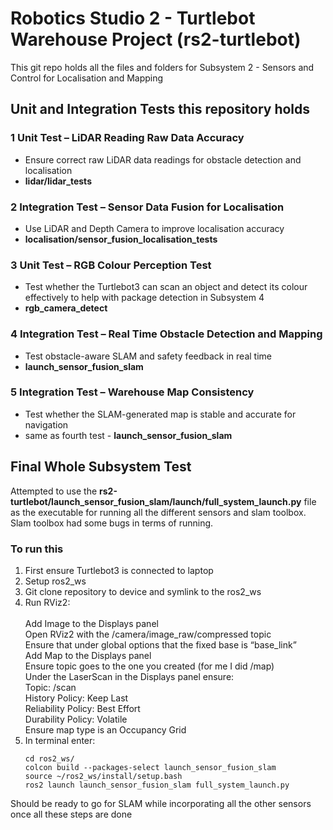 # Robotics Studio 2 - Turtlebot Warehouse Project (rs2-turtlebot)
This git repo holds all the files and folders for Subsystem 2 - Sensors and Control for Localisation and Mapping

## Unit and Integration Tests this repository holds
### 1	Unit Test – LiDAR Reading Raw Data Accuracy
  - Ensure correct raw LiDAR data readings for obstacle detection and localisation
  - **lidar/lidar_tests**
### 2	Integration Test – Sensor Data Fusion for Localisation
  - Use LiDAR and Depth Camera to improve localisation accuracy
  - **localisation/sensor_fusion_localisation_tests**
### 3	Unit Test – RGB Colour Perception Test
  - Test whether the Turtlebot3 can scan an object and detect its colour effectively to help with package detection in Subsystem 4
  - **rgb_camera_detect**
### 4	Integration Test – Real Time Obstacle Detection and Mapping
  - Test obstacle-aware SLAM and safety feedback in real time
  - **launch_sensor_fusion_slam**
### 5	Integration Test – Warehouse Map Consistency
  - Test whether the SLAM-generated map is stable and accurate for navigation
  - same as fourth test - **launch_sensor_fusion_slam**

## Final Whole Subsystem Test
Attempted to use the **rs2-turtlebot/launch_sensor_fusion_slam/launch/full_system_launch.py** file as the executable for running all the different sensors and slam toolbox. Slam toolbox had some bugs in terms of running.
### To run this
1. First ensure Turtlebot3 is connected to laptop
3. Setup ros2_ws
4. Git clone repository to device and symlink to the ros2_ws
5. Run RViz2: <br/> <br/>
      Add Image to the Displays panel <br/>
      Open RViz2 with the /camera/image_raw/compressed topic <br/>
      Ensure that under global options that the fixed base is “base_link” <br/>
      Add Map to the Displays panel <br/>
      Ensure topic goes to the one you created (for me I did /map) <br/>
      Under the LaserScan in the Displays panel ensure: <br/>
         Topic: /scan <br/>
         History Policy: Keep Last <br/>
         Reliability Policy: Best Effort <br/>
         Durability Policy: Volatile <br/>
      Ensure map type is an Occupancy Grid <br/>
7. In terminal enter:
      ```
      cd ros2_ws/
      colcon build --packages-select launch_sensor_fusion_slam
      source ~/ros2_ws/install/setup.bash
      ros2 launch launch_sensor_fusion_slam full_system_launch.py
      ```

Should be ready to go for SLAM while incorporating all the other sensors once all these steps are done
